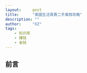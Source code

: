 ```yaml
---
layout:     post
title:      "美國生活買賣二手東西攻略"
description: ""
author:     "XZ"
tags:
    - 知识库
    - 赚钱
    - 省钱
---
```


## 前言

